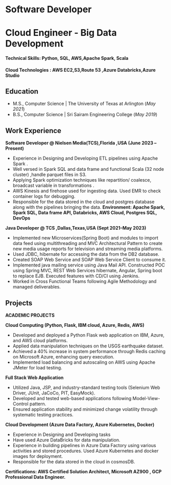 
# Software Developer
# Cloud Engineer - Big Data Development

#### Technical Skills: Python, SQL, AWS,Apache Spark, Scala 
#### Cloud Technologies : AWS EC2,S3,Route 53 ,Azure Databricks,Azure Studio

## Education						       		
- M.S., Computer Science	| The University of Texas at Arlington (_May 2021_)	 			        		
- B.S., Computer Science | Sri Sairam Engineering College (_May 2019_)

## Work Experience
**Software Developer @ Nielsen Media(TCS),Florida ,USA (June 2023 –Present)**
- Experience in Designing and Developing ETL pipelines using Apache Spark .
- Well versed in Spark SQL and data frame and functional Scala (32 node cluster) ,handle parquet files in S3.
- Applying Spark optimization techniques like repartition/ coalesce, broadcast variable in transformations .
- AWS Kinesis and firehose used for ingesting data. Used EMR to check container logs for debugging.
- Responsible for the data stored in the cloud and postgres database along with the pipelines bringing the data.
**Environment: Apache Spark, Spark SQL, Data frame API, Databricks, AWS Cloud, Postgres SQL, DevOps**

**Java Developer @ TCS ,Dallas,Texas,USA (Sept 2021–May 2023)**
- Implemented new Microservices(Spring Boot) and modules to import data feed using multithreading and MVC Architectural Pattern to create new media usage reports for television and streaming media platforms.
-  Used JDBC, hibernate for accessing the data from the DB2 database.
-  Created SOAP Web Service and SOAP Web Service Client to consume it.
-  Implemented java mailing service using Java Mail API. Constructed POC using Spring MVC, REST Web
Services hibernate, Angular, Spring boot to replace EJB. Executed features with CD/CI using Jenkins.
-  Worked in Cross Functional Teams following Agile Methodology and managed deliverables.

## Projects
**ACADEMIC PROJECTS**
 
**Cloud Computing (Python, Flask, IBM cloud, Azure, Redis, AWS)**
-  Developed and deployed a Python Flask web application on IBM, Azure, and AWS cloud platforms.
-  Applied data manipulation techniques on the USGS earthquake dataset.
-  Achieved a 40% increase in system performance through Redis caching on Microsoft Azure, enhancing query execution.
-  Implemented load balancing and autoscaling on AWS using Apache JMeter for load testing.

**Full Stack Web Application**
-  Utilized Java, JSP, and industry-standard testing tools (Selenium Web Driver, JUnit, JaCoCo, PIT, EasyMock).
-  Developed and tested web-based applications following Model-View-Control pattern.
-  Ensured application stability and minimized change volatility through systematic testing practices.
 
**Cloud Development (Azure Data Factory, Azure Kubernetes, Docker)**
-  Experience in Designing and Developing tasks
-  Have used Azure DataBricks for data manipulation.
-  Experience in building pipelines in Azure Data Factory using various activities and stored procedures. Used Azure Kubernetes
and docker images for deployment.
-  Responsible for the data stored in the cloud in cosmosDB.

**Certifications: AWS Certified Solution Architect, Microsoft AZ900 , GCP Professional Data Engineer.**


